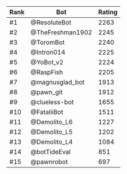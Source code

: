 Rank|Bot|Rating
---|---|---
#1|@ResoluteBot|2263
#2|@TheFreshman1902|2245
#3|@ToromBot|2240
#4|@Intron014|2225
#5|@YoBot_v2|2224
#6|@RaspFish|2205
#7|@magnusglad_bot|1913
#8|@pawn_git|1912
#9|@clueless-bot|1655
#10|@FataliiBot|1511
#11|@Demolito_L6|1227
#12|@Demolito_L5|1202
#13|@Demolito_L4|1084
#14|@botTideEval|851
#15|@pawnrobot|697
